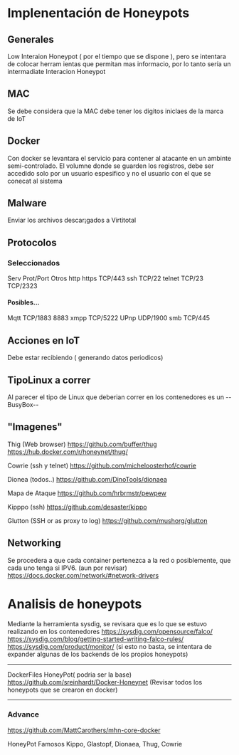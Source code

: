 # Implenentación de Honeypots
## Generales
Low Interaion Honeypot ( por el tiempo que se dispone ), pero se intentara de colocar herram
ientas que permitan mas informacio, por lo tanto sería un intermadiate Interacion Honeypot

## MAC
Se debe considera que la MAC debe tener los digitos iniclaes de la marca de IoT

## Docker
Con docker se levantara el servicio para contener al atacante en un ambinte semi-controlado.
El volumne donde se guarden los registros, debe ser accedido solo por un usuario espesifico y no el usuario con el que se conecat al sistema

## Malware
Enviar los archivos descar¡gados a Virtitotal

## Protocolos
### Seleccionados
Serv    Prot/Port   Otros
http
https   TCP/443
ssh     TCP/22
telnet TCP/23       TCP/2323

#### Posibles...
Mqtt    TCP/1883 8883
xmpp    TCP/5222
UPnp    UDP/1900
smb     TCP/445


## Acciones en IoT
Debe estar recibiendo ( generando datos periodicos)

## TipoLinux a correr
Al parecer el tipo de Linux que deberian correr en los contenedores es un
--BusyBox--

## "Imagenes"
Thig (Web browser)
https://github.com/buffer/thug
https://hub.docker.com/r/honeynet/thug/

Cowrie (ssh y telnet)
https://github.com/micheloosterhof/cowrie

Dionea (todos..)
https://github.com/DinoTools/dionaea

Mapa de Ataque
https://github.com/hrbrmstr/pewpew

Kipppo (ssh)
https://github.com/desaster/kippo

Glutton (SSH or as proxy to log)
https://github.com/mushorg/glutton

## Networking
Se procedera a que cada container pertenezca a la red o posiblemente, que cada uno tenga si IPV6. (aun por revisar)
https://docs.docker.com/network/#network-drivers


# Analisis de honeypots
Mediante la herramienta sysdig, se revisara que es lo que se estuvo realizando en los contenedores
https://sysdig.com/opensource/falco/
https://sysdig.com/blog/getting-started-writing-falco-rules/
https://sysdig.com/product/monitor/
(si esto no basta, se intentara de expander algunas de los backends de los propios honeypots)

---

DockerFiles HoneyPot( podria ser la base)
https://github.com/sreinhardt/Docker-Honeynet
(Revisar todos los honeypots que se crearon en docker)



---
### Advance
https://github.com/MattCarothers/mhn-core-docker

HoneyPot Famosos
Kippo, Glastopf, Dionaea, Thug, Cowrie
